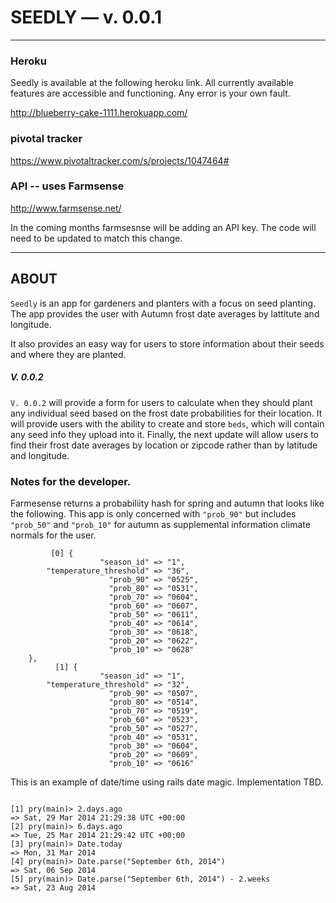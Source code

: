 
# SEEDLY — v. 0.0.1

---

### Heroku


Seedly is available at the following heroku link. All currently available features are accessible and functioning. Any error is your own fault.

  http://blueberry-cake-1111.herokuapp.com/

### pivotal tracker


  https://www.pivotaltracker.com/s/projects/1047464#


### API -- uses Farmsense

  http://www.farmsense.net/

In the coming months farmsesnse will be adding an API key. The code will need to be updated to match this change.

---

## ABOUT

`Seedly` is an app for gardeners and planters with a focus on seed planting. The app provides the user with Autumn frost date averages by lattitute and longitude.

It also provides an easy way for users to store information about their seeds and where they are planted.

##### V. 0.0.2

`V. 0.0.2` will provide a form for users to calculate when they should plant any individual seed based on the frost date probabilities for their location. It will provide users with the ability to create and store `beds`, which will contain any seed info they upload into it. Finally, the next update will allow users to find their frost date averages by location or zipcode rather than by latitude and longitude.


### Notes for the developer.

Farmesense returns a probabiliity hash for spring and autumn that looks like the following. This app is only concerned with `"prob_90"` but includes `"prob_50"` and `"prob_10"` for autumn as supplemental information climate normals for the user.

```
         [0] {
                    "season_id" => "1",
        "temperature_threshold" => "36",
                      "prob_90" => "0525",
                      "prob_80" => "0531",
                      "prob_70" => "0604",
                      "prob_60" => "0607",
                      "prob_50" => "0611",
                      "prob_40" => "0614",
                      "prob_30" => "0618",
                      "prob_20" => "0622",
                      "prob_10" => "0628"
    },
          [1] {
                    "season_id" => "1",
        "temperature_threshold" => "32",
                      "prob_90" => "0507",
                      "prob_80" => "0514",
                      "prob_70" => "0519",
                      "prob_60" => "0523",
                      "prob_50" => "0527",
                      "prob_40" => "0531",
                      "prob_30" => "0604",
                      "prob_20" => "0609",
                      "prob_10" => "0616"
```

This is an example of date/time using rails date magic. Implementation TBD.

```

[1] pry(main)> 2.days.ago
=> Sat, 29 Mar 2014 21:29:38 UTC +00:00
[2] pry(main)> 6.days.ago
=> Tue, 25 Mar 2014 21:29:42 UTC +00:00
[3] pry(main)> Date.today
=> Mon, 31 Mar 2014
[4] pry(main)> Date.parse("September 6th, 2014")
=> Sat, 06 Sep 2014
[5] pry(main)> Date.parse("September 6th, 2014") - 2.weeks
=> Sat, 23 Aug 2014

```
